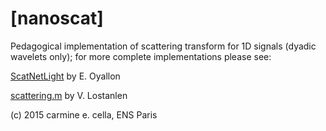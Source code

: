 # [nanoscat]

Pedagogical implementation of scattering transform for 1D signals
(dyadic wavelets only); for more complete implementations please see:

[ScatNetLight](https://github.com/edouardoyallon/ScatNetLight/releases) by E. Oyallon

[scattering.m](https://github.com/lostanlen/scattering.m) by V. Lostanlen


(c) 2015 carmine e. cella, ENS Paris
